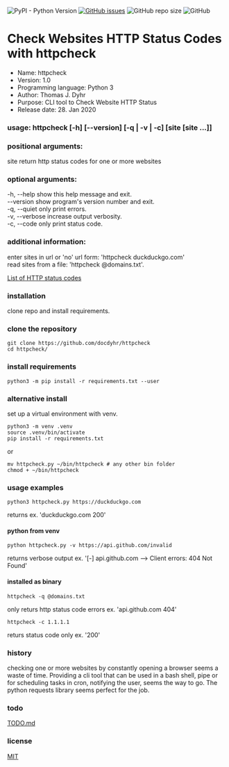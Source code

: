 ![PyPI - Python Version](https://img.shields.io/pypi/pyversions/requests) [![GitHub issues](https://img.shields.io/github/issues/docdyhr/httpcheck)](https://github.com/docdyhr/httpcheck/issues)  ![GitHub repo size](https://img.shields.io/github/repo-size/docdyhr/httpcheck) ![GitHub](https://img.shields.io/github/license/docdyhr/httpcheck)

# Check Websites HTTP Status Codes with httpcheck
* Name: httpcheck
* Version: 1.0
* Programming language: Python 3
* Author: Thomas J. Dyhr
* Purpose: CLI tool to Check Website HTTP Status
* Release date: 28. Jan 2020
### usage: httpcheck [-h] [--version] [-q | -v | -c] [site [site ...]]
### positional arguments:
  site           return http status codes for one or more websites
### optional arguments:
  -h, --help     show this help message and exit.  
  --version      show program's version number and exit.  
  -q, --quiet    only print errors.   
  -v, --verbose  increase output verbosity.  
  -c, --code     only print status code.  
### additional information:
  enter sites in url or 'no' url form: 'httpcheck duckduckgo.com'  
  read sites from a file: 'httpcheck @domains.txt'. 

  [List of HTTP status codes](https://en.wikipedia.org/wiki/List_of_HTTP_status_codes)

### installation
clone repo and install requirements.
### clone the repository
```shell
git clone https://github.com/docdyhr/httpcheck
cd httpcheck/
```
### install requirements
```shell
python3 -m pip install -r requirements.txt --user
```

### alternative install
set up a virtual environment with venv.
```shell
python3 -m venv .venv
source .venv/bin/activate
pip install -r requirements.txt
```
or 

```shell
mv httpcheck.py ~/bin/httpcheck # any other bin folder
chmod + ~/bin/httpcheck
```

### usage examples
```shell
python3 httpcheck.py https://duckduckgo.com
```
returns ex. 'duckduckgo.com 200'

#### python from venv
```shell
python httpcheck.py -v https://api.github.com/invalid
```
returns verbose output ex. '[-] api.github.com --> Client errors: 404 Not Found'

#### installed as binary 
```shell
httpcheck -q @domains.txt
```
only returs http status code errors ex. 'api.github.com 404'

```shell
httpcheck -c 1.1.1.1
```
returs status code only ex. '200'

### history
checking one or more websites by constantly opening a browser seems a waste of time. Providing a cli tool that can be used in a bash shell, pipe or for scheduling tasks in cron, notifying the user, seems the way to go. The python requests library seems perfect for the job.

### todo
[TODO.md](https://github.com/docdyhr/httpcheck/blob/master/TODO.md)
### license
[MIT](https://github.com/docdyhr/httpcheck/blob/master/LICENSE)
